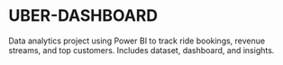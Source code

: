 # UBER-DASHBOARD
Data analytics project using Power BI to track ride bookings, revenue streams, and top customers. Includes dataset, dashboard, and insights.
